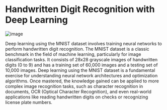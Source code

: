 # Handwritten Digit Recognition with Deep Learning

![image](https://github.com/Divyanalam98/deep_learning_MNIST/assets/63960112/e4fb3a10-a1a5-477b-a022-f44044810ee8)

Deep learning using the MNIST dataset involves training neural networks to perform handwritten digit recognition.
The MNIST dataset is a classic benchmark in the field of machine learning, particularly for image classification tasks. 
It consists of 28x28 grayscale images of handwritten digits (0 to 9) and has a training set of 60,000 images and a testing set of 10,000 images. Deep learning using the MNIST dataset is a fundamental exercise for understanding neural network architectures and optimization algorithms. Once mastered, the knowledge gained can be applied to more complex image recognition tasks, such as character recognition in documents, OCR (Optical Character Recognition), and even real-world applications like reading handwritten digits on checks or recognizing license plate numbers.
